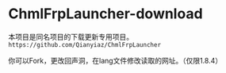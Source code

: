 # ChmlFrpLauncher-download
本项目是同名项目的下载更新专用项目。`https://github.com/Qianyiaz/ChmlFrpLauncher`

你可以Fork，更改回声洞，在lang文件修改读取的网址。（仅限1.8.4）
